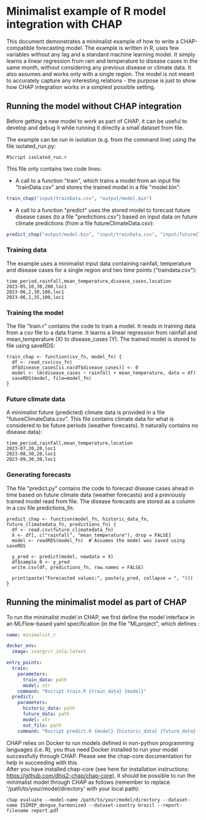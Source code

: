 # Minimalist example of R model integration with CHAP 
This document demonstrates a minimalist example of how to write a CHAP-compatible forecasting model. The example is written in R, uses few variables without any lag and a standard machine learning model. It simply learns a linear regression from rain and temperature to disease cases in the same month, without considering any previous disease or climate data. It also assumes and works only with a single region. The model is not meant to accurately capture any interesting relations - the purpose is just to show how CHAP integration works in a simplest possible setting. 

## Running the model without CHAP integration
Before getting a new model to work as part of CHAP, it can be useful to develop and debug it while running it directly a small dataset from file. 

The example can be run in isolation (e.g. from the command line) using the file isolated_run.py:
```
RScript isolated_run.r  
```

This file only contains two code lines:  
* A call to a function "train", which trains a model from an input file "trainData.csv" and stores the trained model in a file "model.bin":
```R
train_chap("input/trainData.csv", "output/model.bin")
```

* A call to a function "predict" uses the stored model to forecast future disease cases (to a file "predictions.csv") based on input data on future climate predictions (from a file futureClimateData.csv):
```R
predict_chap("output/model.bin", "input/trainData.csv", "input/futureClimateData.csv", "output/predictions.csv")
```


### Training data
The example uses a minimalist input data containing rainfall, temperature and disease cases for a single region and two time points ("traindata.csv"):
```csv
time_period,rainfall,mean_temperature,disease_cases,location
2023-05,10,30,200,loc1
2023-06,2,30,100,loc1
2023-06,1,35,100,loc1
```

### Training the model
The file "train.r" contains the code to train a model. It reads in training data from a csv file to a data frame. It learns a linear regression from rainfall and mean_temperature (X) to disease_cases (Y). The trained model is stored to file using saveRDS:
```
train_chap <- function(csv_fn, model_fn) {
  df <- read_csv(csv_fn)
  df$disease_cases[is.na(df$disease_cases)] <- 0
  model <- lm(disease_cases ~ rainfall + mean_temperature, data = df)
  saveRDS(model, file=model_fn)
}

```
### Future climate data
A minimalist future (predicted) climate data is provided in a file "futureClimateData.csv". This file contains climate data for what is considered to be future periods (weather forecasts). It naturally contains no disease data):  
```
time_period,rainfall,mean_temperature,location
2023-07,20,20,loc1
2023-08,30,20,loc1
2023-09,30,30,loc1
```

### Generating forecasts
The file "predict.py" contains the code to forecast disease cases ahead in time based on future climate data (weather forecasts) and a previously trained model read from file. The disease forecasts are stored as a column in a csv file predictions_fn:
```
predict_chap <- function(model_fn, historic_data_fn, future_climatedata_fn, predictions_fn) {
  df <- read.csv(future_climatedata_fn)
  X <- df[, c("rainfall", "mean_temperature"), drop = FALSE]
  model <- readRDS(model_fn)  # Assumes the model was saved using saveRDS

  y_pred <- predict(model, newdata = X)
  df$sample_0 <- y_pred
  write.csv(df, predictions_fn, row.names = FALSE)

  print(paste("Forecasted values:", paste(y_pred, collapse = ", ")))
}

```

## Running the minimalist model as part of CHAP
To run the minimalist model in CHAP, we first define the model interface in an MLFlow-based yaml specification (in the file "MLproject", which defines :

```yaml
name: minimalist_r

docker_env:
  image: ivargr/r_inla:latest

entry_points:
  train:
    parameters:
      train_data: path
      model: str
    command: "Rscript train.R {train_data} {model}"
  predict:
    parameters:
      historic_data: path
      future_data: path
      model: str
      out_file: path
    command: "Rscript predict.R {model} {historic_data} {future_data} {out_file}"
```

CHAP relies on Docker to run models defined in non-python programming languages (i.e. R), you thus need Docker installed to run your model successfully through CHAP. Please see the chap-core documentation for help in succeeding with this.  
After you have installed chap-core (see here for installation instructions: https://github.com/dhis2-chap/chap-core), it should be possible to run the minimalist model through CHAP as follows (remember to replace '/path/to/your/model/directory' with your local path):
```
chap evaluate --model-name /path/to/your/model/directory --dataset-name ISIMIP_dengue_harmonized --dataset-country brazil --report-filename report.pdf
```